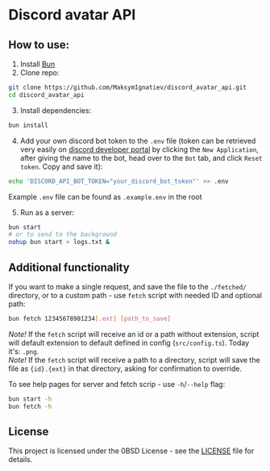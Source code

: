 # Discord avatar API

## How to use:
1. Install [Bun](https://bun.sh)
2. Clone repo:
```sh
git clone https://github.com/MaksymIgnatiev/discord_avatar_api.git
cd discord_avatar_api
```
3. Install dependencies:
```sh
bun install
```
4. Add your own discord bot token to the `.env` file (token can be retrieved very easily on [discord developer portal](https://discord.com/developers/applications) by clicking the `New Application`, after giving the name to the bot, head over to the `Bot` tab, and click `Reset token`. Copy and save it):  
```sh
echo 'DISCORD_API_BOT_TOKEN="your_discord_bot_token"' >> .env
```
Example `.env` file can be found as `.example.env` in the root

5. Run as a server:
```sh
bun start
# or to send to the background
nohup bun start > logs.txt &
```

## Additional functionality
If you want to make a single request, and save the file to the `./fetched/` directory, or to a custom path - use `fetch` script with needed ID and optional path:
```sh
bun fetch 12345678901234[.ext] [path_to_save]
```
_Note!_ If the `fetch` script will receive an id or a path without extension, script will default extension to default defined in config (`src/config.ts`). Today it's: `.png`.  
_Note!_ If the `fetch` script will receive a path to a directory, script will save the file as `{id}.{ext}` in that directory, asking for confirmation to override.  

To see help pages for server and fetch scrip - use `-h`/`--help` flag:
```sh
bun start -h
bun fetch -h
```

## License

This project is licensed under the 0BSD License - see the [LICENSE](LICENSE) file for details.  
